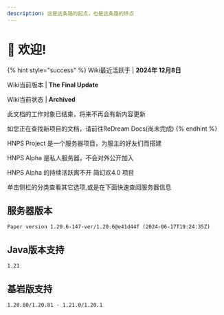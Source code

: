 ```yaml
---
description: 这是这条路的起点，也是这条路的终点
---
```


# 👋 欢迎!

{% hint style="success" %}
Wiki最近活跃于 | **2024年 12月8日**

Wiki当前版本     | **The Final Update**

Wiki当前状态     | **Archived**

此文档的工作对象已结束，将来不再会有新内容更新

如您正在查找新项目的文档，请前往ReDream Docs(尚未完成)
{% endhint %}

HNPS Project 是一个服务器项目，为服主的好友们而搭建

HNPS Alpha  是私人服务器，不会对外公开加入

HNPS Alpha 的持续活跃离不开 简幻欢4.0 项目

单击侧栏的分类查看其它选项,或是在下面快速查阅服务器信息

## 服务器版本

```
Paper version 1.20.6-147-ver/1.20.6@e41d44f (2024-06-17T19:24:35Z)
```

## Java版本支持

```
1.21
```

## 基岩版支持

```
1.20.80/1.20.81 - 1.21.0/1.20.1
```
